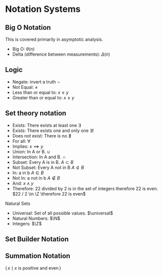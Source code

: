 # Notation Systems

## Big O Notation

This is covered primarily in asymptotic analysis.

* Big O: $\theta(n)$
* Delta (difference between measurements): $\Delta(n)$

## Logic

* Negate: invert a truth $\neg$
* Not Equal: $\neq$
* Less than or equal to: $x \leq y$
* Greater than or equal to: $x \geq y$


## Set theory notation

* Exists: There exists at least one $\exists$
* Exists: There exists one and only one $\exists!$
* Does not exist: There is no $\nexists$
* For all: $\forall$
* Implies: $x \implies y$
* Union: In A or B. $\cup$
* Intersection: In A and B. $\cap$
* Subset: Every A is in B. $A \subset B$
* Not Subset: Every A not in B $A \not\subset B$
* In: a in b $A \in B$
* Not In: a not in b $A \not\in B$
* And: $x \land y$
* Therefore: 22 divided by 2 is in the set of integers therefore 22 is even.  $22 / 2 \in \Z \therefore 22 is even$

Natural Sets

* Universal: Set of all possible values.  $\universal$
* Natural Numbers: $\N$
* Integers: $\Z$


## Set Builder Notation

## Summation Notation

$\{\,x \mid x \text{ is positive and even}\,\}$

